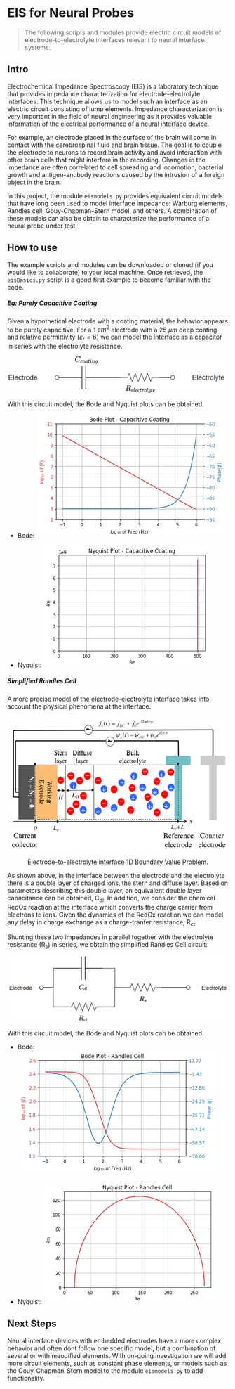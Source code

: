# EIS for Neural Probes
> The following scripts and modules provide electric circuit models of electrode-to-electrolyte interfaces relevant to neural interface systems.

## Intro

Electrochemical Impedance Spectroscopy (EIS) is a laboratory technique that provides impedance characterization for electrode-electrolyte interfaces. This technique allows us to model such an interface as an electric circuit consisting of lump elements. Impedance characterization is very important in the field of neural engineering as it provides valuable information of the electrical performance of a neural interface device.

For example, an electrode placed in the surface of the brain will come in contact with the cerebrospinal fluid and brain tissue. The goal is to couple the electrode to neurons to record brain activity and avoid interaction with other brain cells that might interfere in the recording. Changes in the impedance are often correlated to cell spreading and locomotion, bacterial growth and antigen-antibody reactions caused by the intrusion of a foreign object in the brain.

In this project, the module `eismodels.py` provides equivalent circuit models that have long been used to model interface impedance: Warburg elements, Randles cell, Gouy-Chapman-Stern model, and others. A combination of these models can also be obtain to characterize the performance of a neural probe under test.

## How to use

The example scripts and modules can be downloaded or cloned (if you would like to collaborate) to your local machine. Once retrieved, the `eisBasics.py` script is a good first example to become familiar with the code.

##### Eg: Purely Capacitive Coating

Given a hypothetical electrode with a coating material, the behavior appears to be purely capacitive. For a 1 $cm^2$ electrode with a 25 $\mu m$ deep coating and relative permittivity $(\varepsilon_r = 6)$ we can model the interface as a capacitor in series with the electrolyte resistance.

![PureCapModel](pics/CapacitiveElectrodeModel.png)

With this circuit model, the Bode and Nyquist plots can be obtained.

* Bode:
![PureCapBode](pics/CapacitiveElectrodeBode.png)

* Nyquist:
![PureCapNy](pics/CapacitiveElectrodeNyquist.png)

##### Simplified Randles Cell

A more precise model of the electrode-electrolyte interface takes into account the physical phenomena at the interface.

![Interface](pics/BoundaryValueProb.png)
<p align="center">
    Electrode-to-electrolyte interface <a href="https://pubs.acs.org/doi/full/10.1021/acs.jpcc.7b10582">1D Boundary Value Problem</a>.
</p>

<p>
As shown above, in the interface between the electrode and the electrolyte there is a double layer of charged ions, the stern and diffuse layer. Based on parameters describing this double layer, an equivalent double layer capacitance can be obtained, C<sub>dl</sub>. In addition, we consider the chemical RedOx reaction at the interface which converts the charge carrier from electrons to ions. Given the dynamics of the RedOx reaction we can model any delay in charge exchange as a charge-tranfer resistance, R<sub>ct</sub>.
</p>
<p>
Shunting these two impedances in parallel together with the electrolyte resistance (R<sub>s</sub>) in series, we obtain the simplified Randles Cell circuit:
</p>

![SimpRandlesCell](pics/CapChargeTransferModel.png)

With this circuit model, the Bode and Nyquist plots can be obtained.

* Bode:
![SimRandBode](pics/RandlesCellBode.png)

* Nyquist:
![PureCapNy](pics/RandlesCellNyquist.png)

## Next Steps

Neural interface devices with embedded electrodes have a more complex behavior and often dont follow one specific model, but a combination of several or with meodified elements. With on-going investigation we will add more circuit elements, such as constant phase elements, or models such as the Gouy-Chapman-Stern model to the module `eismodels.py` to add functionality.
